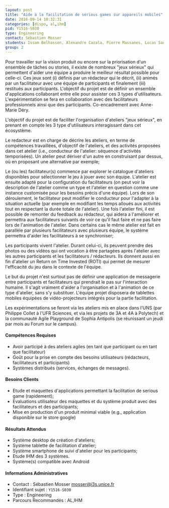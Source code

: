 ```yaml
---
layout: post
title: "Aide à la facilitation de serious games sur appareils mobiles"
date: 2016-09-14 10:32:31
categories: [dispo, al,ihm]
pid: Y1516-S030
type: Engineering
contact: Sébastien Mosser
students: Issam Belhassen, Alexandre Cazala, Pierre Massanes, Lucas Sauvage
group: 2
---
```

       
Pour travailler sur la vision produit ou encore sur la priorisation d'un ensemble de tâches ou stories, il existe de nombreux "jeux sérieux" qui permettent d'aider une équipe a produire le meilleur résultat possible pour celle-ci. Ces jeux sont (i) définis par un rédacteur qui le décrit, (ii) animés par un facilitateur avec une équipe de participants et finalement (iii) restitués aux participants. L'objectif du projet est de définir un ensemble d'applications collaborant entre elle pour assister ces 3 types d'utilisateurs. L'expérimentation se fera en collaboration avec des facilitateurs professionnels ainsi que des participants. Co-encadrement avec Anne-Marie Déry.

L'objectif du projet est de faciliter l'organisation d'ateliers "jeux sérieux", en prenant en compte les 3 type d'utilisateurs interagissant dans cet écosystème.

Le redacteur est en charge de décrire les ateliers, en terme de compétences travaillées, d'objectif de l'ateliers, et des activités proposées dans cet atelier (i.e., conducteur de l'atelier: séquence d'activités temporisées). Un atelier peut dériver d'un autre en construisant par dessus, où en proposant une alternative par exemple;

Le (ou les) facilitateur(s) commence par explorer le catalogue d'ateliers disponibles pour sélectionner le jeu à jouer avec son équipe. L'atelier est ensuite adapté pour la configuration du facilitateurs (on peut voir la description de l'atelier comme un type et l'atelier en question comme une instance customisée pour les besoins précis d'une équipe). Lors de son déroulement, le facilitateur peut modifier le conducteur pour l'adapter à la situation actuelle (par exemple en modifiant les temps alloués aux activités tout en respectant la durée totale de l'atelier). Une fois l'atelier fini, il est possible de remonter du feedback au rédacteur, qui aidera a l'améliorer et permettra aux facilitateurs suivants de voir ce qu'il faut faire et ne pas faire lors de l'animation de l'atelier. Dans certains cas le même atelier est fait en parallèle par plusieurs facilitateurs avec plusieurs équipe, le système permettra d'aider les facilitateurs à se synchroniser;

Les participants vivent l'atelier. Durant celui-ci, ils peuvent prendre des photos ou des vidéos qui ont vocation à être partagées après l'atelier avec les autres participants et les facilitateurs / rédacteurs. Ils donnent aussi en fin d'atelier un Return on Time Invested (ROTI) qui permet de mesurer l'efficacité du jeu dans le contexte de l'équipe.

Le but du projet n'est surtout pas de définir une application de messagerie entre participants et facilitateurs qui prendrait le pas sur l'interaction humaine. Il s'agit vraiment d'aider a l'organisation et à l'animation de ce type d'atelier, sans s'y substituer. L'équipe projet disposera de tablettes mobiles équipées de vidéo-projecteurs intégrés pour la partie facilitation.

Les expérimentations se feront via les ateliers mis en place dans l'UNS (par Philippe Collet à l'UFR Sciences, et via les projets de 3A et 4A à Polytech) et la communauté Agile Playground de Sophia Antipolis (se réunissant un jeudi par mois au Forum sur le campus).

#### Compétences Requises
  - Avoir participé à des ateliers agiles (en tant que participant ou en tant que facilitateur)
  - Goût pour la prise en compte des besoins utilisateurs (rédacteurs, facilitateurs et participants)
  - Systèmes distribués (services, échanges de messages).


#### Besoins Clients
  - Etude et maquettes d'applications permettant la facilitation de serious game (rapidement);
  - Evaluations utilisateur des maquettes et du système produit avec des facilitateurs et des participants;
  - Mise en production d'un produit minimal viable (e.g., application disponible sur le store google)

#### Résultats Attendus
  - Système desktop de création d'ateliers;
  - Système tablette de facilitation d'atelier;
  - Système smartphone de suivi d'atelier pour les participants;
  - Etude IHM des 3 systèmes.
  - Système(s) compatible avec Android
     

#### Informations Administratives
  * Contact : Sébastien Mosser <mosser@i3s.unice.fr>
  * Identifiant sujet : `Y1516-S030`
  * Type : Engineering
  * Parcours Recommandés : AL,IHM
     